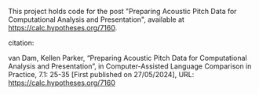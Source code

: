 This project holds code for the post "Preparing Acoustic Pitch Data for Computational Analysis and Presentation", available at https://calc.hypotheses.org/7160.

citation:

van Dam, Kellen Parker, “Preparing Acoustic Pitch Data for Computational Analysis and Presentation”, in Computer-Assisted Language Comparison in Practice, 7.1: 25-35 [First published on 27/05/2024], URL: https://calc.hypotheses.org/7160
